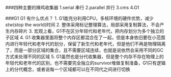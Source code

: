###四种主要的辣鸡收集器
    1.serial 串行
    2.parallel 并行
    3.cms
    4.G1
    
###G1
	G1 有什么优点？
		1. G1能充分利用CPU，多核环境的硬件优势，减少stw(stop the world)时间
		2. 整体采用标记整理算法，局部采用复制算法，不会产生内存碎片
		3. 宏观上看，G1不在区分年轻代和老年代，把内存划分为多个独立的子区域
		4. G1 收集器里面将整个内存区都混合在了一起，但是本身依旧要在小范围内进行年轻代和老年代的划分，保留了新生代和老年代，但是他们不再是物理隔离了，而是一部分区域的集合，且不需要区域连续，也就是说依然会采用不同的GC方式来处理不同的区域
		5. G1虽然也是分代收集器，但是整个内存不存在物理上的年轻代和老年代的区别，也不需要完全独立的survivor堆做复制准备，G1只有逻辑上的分代概念，或者说每一个区域都可以在不同代之间进行切换